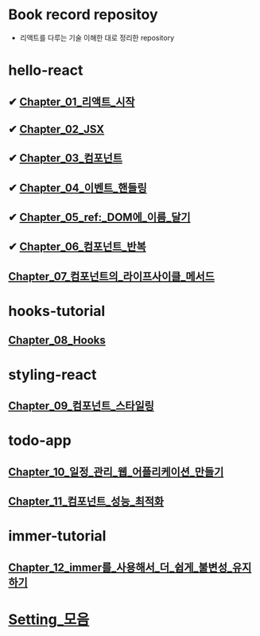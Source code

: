 # Book record repositoy

- 리액트를 다루는 기술 이해한 대로 정리한 repository

# hello-react

## ✔ [Chapter_01\_리액트\_시작](https://github.com/dongwonnn/learning-react/tree/main/Chapters/Chapter%2001)

## ✔ [Chapter_02_JSX](https://github.com/dongwonnn/learning-react/tree/main/Chapters/Chapter%2002)

## ✔ [Chapter_03\_컴포넌트](https://github.com/dongwonnn/learning-react/tree/main/Chapters/Chapter%2003)

## ✔ [Chapter_04\_이벤트\_핸들링](https://github.com/dongwonnn/learning-react/tree/main/Chapters/Chapter%2004)

## ✔ [Chapter_05_ref:\_DOM에\_이름\_달기](https://github.com/dongwonnn/learning-react/tree/main/Chapters/Chapter%2005)

## ✔ [Chapter_06\_컴포넌트\_반복](https://github.com/dongwonnn/learning-react/tree/main/Chapters/Chapter%2006)

## [Chapter_07\_컴포넌트의\_라이프사이클\_메서드](https://github.com/dongwonnn/learning-react/tree/main/Chapters/Chapter%2007)

# hooks-tutorial

## [Chapter_08_Hooks](https://github.com/dongwonnn/learning-react/tree/main/Chapters/Chapter%2008)

# styling-react

## [Chapter_09\_컴포넌트\_스타일링](https://github.com/dongwonnn/learning-react/tree/main/Chapters/Chapter%2009)

# todo-app

## [Chapter_10\_일정\_관리\_웹\_어플리케이션\_만들기](https://github.com/dongwonnn/learning-react/tree/main/Chapters/Chapter%2010)

## [Chapter_11\_컴포넌트\_성능\_최적화](https://github.com/dongwonnn/learning-react/tree/main/Chapters/Chapter%2011)

# immer-tutorial

## [Chapter_12_immer를\_사용해서\_더\_쉽게\_불변성\_유지하기](https://github.com/dongwonnn/learning-react/tree/main/Chapters/Chapter%2012)

# [Setting\_모음](https://github.com/dongwonnn/learning-react/tree/main/Chapters/Setting)
